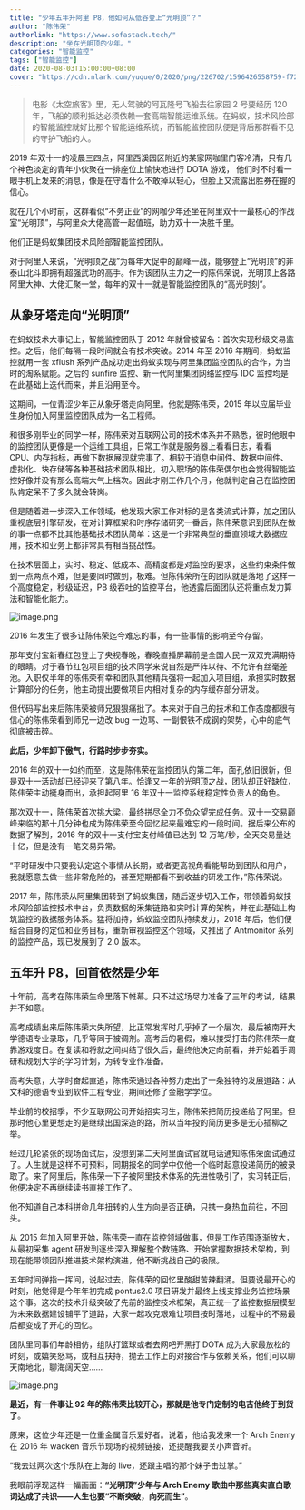 ```yaml
---
title: "少年五年升阿里 P8，他如何从低谷登上“光明顶”？"
author: "陈伟荣"
authorlink: "https://www.sofastack.tech/"
description: "坐在光明顶的少年。"
categories: "智能监控"
tags: ["智能监控"]
date: 2020-08-03T15:00:00+08:00
cover: "https://cdn.nlark.com/yuque/0/2020/png/226702/1596426558759-f72a9872-0d59-4482-b6bc-3a8b34342341.png"
---
```


> 电影《太空旅客》里，无人驾驶的阿瓦隆号飞船去往家园 2 号要经历 120 年，飞船的顺利抵达必须依赖一套高端智能运维系统。在蚂蚁，技术风险部的智能监控就好比那个智能运维系统，而智能监控团队便是背后那群看不见的守护飞船的人。

2019 年双十一的凌晨三四点，阿里西溪园区附近的某家网咖里门客冷清，只有几个神色淡定的青年小伙聚在一排座位上愉快地进行 DOTA 游戏， 他们时不时看一眼手机上发来的消息，像是在守着什么不敢掉以轻心，但脸上又流露出胜券在握的信心。

就在几个小时前，这群看似“不务正业”的网咖少年还坐在阿里双十一最核心的作战室“光明顶”，与阿里众大佬高管一起值班，助力双十一决胜千里。

他们正是蚂蚁集团技术风险部智能监控团队。

对于阿里人来说，“光明顶之战”为每年大促中的巅峰一战，能够登上“光明顶”的非泰山北斗即拥有超强武功的高手。作为该团队主力之一的陈伟荣说，光明顶上各路阿里大神、大佬汇聚一堂，每年的双十一就是智能监控团队的“高光时刻”。

## 从象牙塔走向“光明顶”

在蚂蚁技术大事记上，智能监控团队于 2012 年就曾被留名：首次实现秒级交易监控。之后，他们每隔一段时间就会有技术突破。2014 年至 2016 年期间，蚂蚁监控就用一套 xflush 系列产品成功走出蚂蚁实现与阿里集团监控团队的合作，为当时的淘系赋能。之后的 sunfire 监控、新一代阿里集团网络监控与 IDC 监控均是在此基础上迭代而来，并且沿用至今。

这期间，一位青涩少年正从象牙塔走向阿里。他就是陈伟荣，2015 年以应届毕业生身份加入阿里监控团队成为一名工程师。

和很多刚毕业的同学一样，陈伟荣对互联网公司的技术体系并不熟悉，彼时他眼中的监控团队更像是一个运维工具组，日常工作就是服务器上看看日志，看看 CPU、内存指标，再做下数据展现就完事了。相较于消息中间件、数据中间件、虚拟化、块存储等各种基础技术团队相比，初入职场的陈伟荣偶尔也会觉得智能监控好像并没有那么高端大气上档次。因此才刚工作几个月，他就判定自己在监控团队肯定呆不了多久就会转岗。

但是随着进一步深入工作领域，他发现大家工作对标的是各类流式计算，加之团队重视底层引擎研发，在对计算框架和时序存储研究一番后，陈伟荣意识到团队在做的事一点都不比其他基础技术团队简单：这是一个非常典型的垂直领域大数据应用，技术和业务上都非常具有相当挑战性。

在技术层面上，实时、稳定、低成本、高精度都是对监控的要求，这些约束条件做到一点两点不难，但是要同时做到，极难。但陈伟荣所在的团队就是落地了这样一个高度稳定，秒级延迟，PB 级吞吐的监控平台，他透露后面团队还将重点发力算法和智能化能力。

![image.png](https://cdn.nlark.com/yuque/0/2020/png/226702/1595994897381-8dcd5744-6de9-476e-b1a1-aefc14011fe3.png)

2016 年发生了很多让陈伟荣迄今难忘的事，有一些事情的影响至今存留。

那年支付宝新春红包登上了央视春晚，春晚直播屏幕前是全国人民一双双充满期待的眼睛。对于春节红包项目组的技术同学来说自然是严阵以待、不允许有丝毫差池。入职仅半年的陈伟荣有幸和团队其他精兵强将一起加入项目组，承担实时数据计算部分的任务，他主动提出要做项目内相对复杂的内存缓存部分研发。

但代码写出来后陈伟荣被师兄狠狠痛批了。本来对于自己的技术和工作态度都很有信心的陈伟荣看到师兄一边改 bug 一边骂、一副恨铁不成钢的架势，心中的底气彻底被击碎。

**此后，少年卸下傲气，行路时步步夯实。**

2016 年的双十一如约而至，这是陈伟荣在监控团队的第二年，面孔依旧很新，但是双十一活动却已经迎来了第八年。恰逢又一年的光明顶之战，团队却正好缺位，陈伟荣主动挺身而出，承担起阿里 16 年双十一监控系统稳定性负责人的角色。

那次双十一，陈伟荣首次挑大梁，最终拼尽全力不负众望完成任务。双十一交易巅峰来临的那十几分钟也成为陈伟荣至今回忆起来最难忘的一段时间。据后来公布的数据了解到，2016 年的双十一支付宝支付峰值已达到 12 万笔/秒，全天交易量达十亿，但是没有一笔交易异常。

“平时研发中只要我认定这个事情从长期，或者更高视角看能帮助到团队和用户，我就愿意去做一些非常危险的，甚至短期都看不到收益的研发工作，”陈伟荣说。

2017 年，陈伟荣从阿里集团转到了蚂蚁集团，随后逐步切入工作，带领着蚂蚁技术风险部监控技术中台，负责数据的采集链路和实时计算的架构，并在此基础上构筑监控的数据服务体系。猛将加持，蚂蚁监控团队持续发力，2018 年后，他们便结合自身的定位和业务目标，重新审视监控这个领域，又推出了 Antmonitor 系列的监控产品，现已发展到了 2.0 版本。 

## 五年升 P8，回首依然是少年

十年前，高考在陈伟荣生命里落下帷幕。只不过这场尽力准备了三年的考试，结果并不如意。

高考成绩出来后陈伟荣大失所望，比正常发挥时几乎掉了一个层次，最后被南开大学德语专业录取，几乎等同于被调剂。高考后的暑假，难以接受打击的陈伟荣一度靠游戏度日。在复读和将就之间纠结了很久后，最终他决定向前看，并开始着手调研和规划大学的学习计划，为转专业作准备。

高考失意，大学时奋起直追，陈伟荣通过各种努力走出了一条独特的发展道路：从文科的德语专业到软件工程专业，期间还修了金融学学位。

毕业前的校招季，不少互联网公司开始招实习生，陈伟荣把简历投递给了阿里。但那时他心里更想走的是继续出国深造的路，所以当年投的简历更多是无心插柳之举。

经过几轮紧张的现场面试后，没想到第二天阿里面试官就电话通知陈伟荣面试通过了。人生就是这样不可预料，同期报名的同学中仅他一个临时起意投递简历的被录取了。来了阿里后，陈伟荣一下子被阿里技术体系的先进性吸引了，实习转正后，他便决定不再继续读书直接工作了。

他不知道自己本科拼命几年扭转的人生方向是否正确，只携一身热血前往，不回头。

从 2015 年加入阿里开始，陈伟荣一直在监控领域做事，但是工作范围逐渐放大，从最初采集 agent 研发到逐步深入理解整个数链路、开始掌握数据技术架构，到现在能带领团队推进技术架构演进，他不断挑战自己的极限。

五年时间弹指一挥间，说起过去，陈伟荣的回忆里酸甜苦辣翻涌。但要说最开心的时刻，他觉得是今年年初完成 pontus2.0 项目研发并最终上线支撑业务监控场景这个事。这次的技术升级突破了先前的监控技术框架，真正统一了监控数据层模型为未来数据建设铺平了道路，大家一起攻克艰难让项目按时落地，过程中的不易最后都变成了开心的回忆。

团队里同事们年龄相仿，组队打篮球或者去网吧开黑打 DOTA 成为大家最放松的时刻，或嬉笑怒骂，或相互扶持，抛去工作上的对接合作与依赖关系，他们可以聊天南地北，聊海阔天空……

![image.png](https://cdn.nlark.com/yuque/0/2020/png/226702/1595995140709-071158b9-e486-4642-b908-952e2f0c9e9c.png)

**最近，有一件事让 92 年的陈伟荣比较开心，那就是他专门定制的电吉他终于到货了**。

原来，这位少年还是一位重金属音乐爱好者。说着，他给我发来一个 Arch Enemy 在 2016 年 wacken 音乐节现场的视频链接，还提醒我要关小声音听。

“我去过两次这个乐队在上海的 live，还跟主唱的那个妹子击过掌。”

我眼前浮现这样一幅画面：**“光明顶”少年与 Arch Enemy 歌曲中那些真实直白歌词达成了共识——人生也要“不断突破，向死而生”**。

